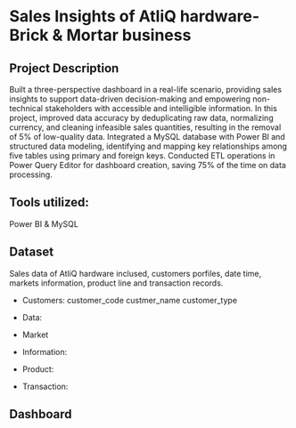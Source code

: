 # Sales Insights of AtliQ hardware- Brick & Mortar business

## Project Description
Built a three-perspective dashboard in a real-life scenario, providing sales insights to support data-driven decision-making 
and empowering non-technical stakeholders with accessible and intelligible information. In this project, improved data accuracy 
by deduplicating raw data, normalizing currency, and cleaning infeasible sales quantities, resulting in the removal of 5% of 
low-quality data. Integrated a MySQL database with Power BI and structured data modeling, identifying and mapping key relationships 
among five tables using primary and foreign keys. Conducted ETL operations in Power Query Editor for dashboard creation, saving 75% 
of the time on data processing.

## Tools utilized:
Power BI & MySQL

## Dataset
Sales data of AtliQ hardware inclused, customers porfiles, date time, markets information, product line  and transaction records.
- Customers:
  customer_code
  custmer_name
  customer_type
  
- Data:
  
- Market
  
- Information:
  
- Product:
  
- Transaction:

## Dashboard

